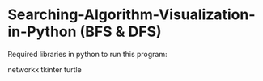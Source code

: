 # Searching-Algorithm-Visualization-in-Python (BFS & DFS)

Required libraries in python to run this program:

networkx
tkinter
turtle
